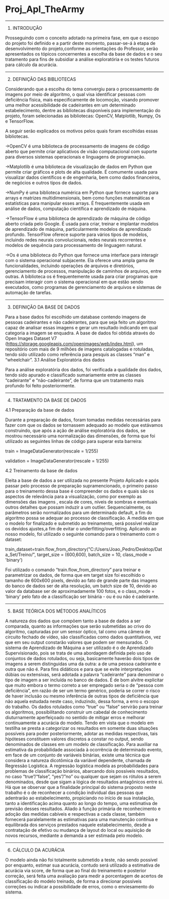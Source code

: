 # Proj_Apl_TheArmy

-------------
1. INTRODUÇÃO 

Prosseguindo com o conceito adotado na primeira fase, em que o escopo do projeto foi definido e a partir deste momento, passar-se-á à etapa de desenvolvimento
do projeto,conforme as orientações do Professor, serão apresentados os tópicos concernentes a escolha da base de dados e o seu tratamento para fins de subsidiar a análise 
exploratória e os testes futuros para cálculo da acurácia.

-----------------------------
2. DEFINIÇÃO  DAS BIBLIOTECAS 

Considerando que a escolha do tema convergiu para o processamento de imagens por meio de algoritmo, o qual visa identificar pessoas com deficiência física,
mais especificamente de locomoção, visando promover uma melhor acessibilidade de cadeirantes em um determinado estabelecimento, dentre as bibliotecas disponíveis
para implementação do projeto, foram selecionadas as bibliotecas: OpenCV, Matplotlib, Numpy, Os e TensorFlow. 

A seguir serão explicados os motivos pelos quais foram escolhidas essas bibliotecas.

->OpenCV é uma  biblioteca de processamento de imagens de código aberto que permite criar aplicativos de visão computacional com suporte para diversos 
sistemas operacionais e linguagens de programação.

->Matplotlib é uma biblioteca de visualização de dados em Python que permite criar gráficos e plots de alta qualidade. É comumente usada para visualizar
dados científicos e de engenharia, bem como dados financeiros, de negócios e outros tipos de dados.

->NumPy é uma biblioteca numérica em Python que fornece suporte para arrays e matrizes multidimensionais, bem como funções matemáticas e estatísticas para 
manipular esses arrays. É frequentemente usada em análise de dados, computação científica e aprendizado de máquina.

->TensorFlow é uma biblioteca de aprendizado de máquina de código aberto criada pelo Google. É usada para criar, treinar e implantar modelos de aprendizado 
de máquina, particularmente modelos de aprendizado profundo. TensorFlow oferece suporte para vários tipos de modelos, incluindo redes neurais convolucionais,
redes neurais recorrentes e modelos de sequência para processamento de linguagem natural.

->Os é uma biblioteca do Python que fornece uma interface para interagir com o sistema operacional subjacente. Ela oferece uma ampla gama de funcionalidades,
incluindo operações de arquivos e diretórios, gerenciamento de processos, manipulação de caminhos de arquivos, entre outras. A biblioteca os é frequentemente 
usada para criar programas que precisam interagir com o sistema operacional em que estão sendo executados, como programas de gerenciamento de arquivos e sistemas 
de automação de tarefas.

-----------------
3. DEFINIÇÃO DA BASE DE DADOS

Para a base dados foi escolhido um database contendo imagens de pessoas cadeirantes e não cadeirantes, para que seja feito um algoritmo capaz de analisar essas imagens e gerar um resultado indicando em qual categoria a imagem se enquadra.
A base de dados foi obtida através do Open Images Dataset V7 (https://storage.googleapis.com/openimages/web/index.html), um repositório com mais de 9 milhões de imagens catalogadas e rotuladas, tendo sido utilizado como referência para pesquis as classes “man” e “wheelchair”.
3.1 Análise Exploratória  dos dados

Para a análise exploratória dos dados, foi verificada a qualidade dos dados, tendo sido apurado e classificado sumariamente entre as classes “cadeirante” e “não-cadeirante”, de forma que um tratamento mais profundo foi feito posteriormente.

----------------------------
4. TRATAMENTO DA BASE DE DADOS

4.1 Preparação da base de dados

Durante a preparação de dados, foram tomadas medidas necessárias para fazer com que os dados se tornassem adequado ao modelo que estávamos construindo, que após a ação de análise exploratória dos dados, se mostrou necessário uma normalização das dimensões, de forma que foi utilizado as seguintes linhas de código para superar esta barreira:

train = ImageDataGenerator(rescale = 1/255)

validation = ImageDataGenerator(rescale = 1/255)


4.2 Treinamento da base de dados

Eleita a base de dados a ser utilizada no presente Projeto Aplicado e após passar pelo processo de preparação supramencionado, o primeiro passo para o treinamento dessa base é compreender os dados e quais são os aspectos de relevância para a visualização, como por exemplo as dimensões das imagens , escala de cores, níveis de sombras e eventuais outros detalhes que possam induzir a um outlier.
Sequencialmente, os parâmetros serão normalizados para um determinado default, a fim do algoritmo possa se adequar ao processo de classificação. 
A medida em que o modelo for finalizado e submetido ao treinamento, será possível realizar os devidos ajustes,a  fim de evitar o underfitting/overfitting.
Aplicando ao nosso modelo, foi utilizado o seguinte comando para o treinamento com o dataset:


train_dataset=train.flow_from_directory("C:/Users/Joao_Pedro/Desktop/Data_Set/Treino/",
                                         			target_size = (600,600),
                                         			batch_size = 10,
                                         			class_mode = 'binary')


Foi utilizado o comando “train.flow_from_directory” para treinar e parametrizar os dados, de forma que em target size foi escolhido o tamanho de 600x600 pixels, devido ao fato de grande parte das imagens do banco de dados ser de alta resolução, um batch size de 10, devido ao valor da database ser de aproximadamente 100 fotos, e o class_mode = ‘binary’ pelo fato de a classificação ser binária - ou é ou não é cadeirante.

------------------------
5. BASE TEÓRICA DOS MÉTODOS ANALÍTICOS

A natureza dos dados que compõem tanto a base de dados a ser comparada, quanto as informações que serão submetidas ao crivo do algoritmo, capturadas por um sensor óptico, tal como uma câmera de circuito fechado de vídeo, são classificadas como dados quantitativos, vez que em seu output constarão valores que podem ser mensurados.
O sistema de Aprendizado de Máquina a ser utilizado é o de Aprendizado Supervisionado, pois se trata de uma abordagem definida pelo uso de conjuntos de dados rotulados, ou seja, basicamente haverão dois tipos de imagens a serem distinguidas uma da outra: a de uma pessoa cadeirante e outra que não é.
Para fins didáticos e para que se evite interpretações dúbias ou extensivas, será adotada a palavra “cadeirante” para denominar o tipo de imagem a ser incluída no banco de dados.
É de bom alvitre explicitar que muito embora o termo correto a ser empregado seria o de “pessoa com deficiência”, em razão de ser um termo genérico, poderia se correr o risco de haver inclusão ou mesmo inferência de outras tipos de deficiência que não aquela estudada neste caso, induzindo, dessa forma, a erro o escopo do trabalho.
Os dados rotulados como “true” ou “false” servirão para treinar os algoritmos, possibilitando construir um cabedal de conhecimento diuturnamente aperfeiçoado no sentido de mitigar erros e melhorar continuamente a acurácia do modelo.
Tendo em vista que o modelo em testilha se presta a categorizar os resultados em somente duas situações possíveis para poder posteriormente, adotar as medidas respectivas, tais hipóteses constituem valores discretos a constar no output, sendo denominados de classes em um modelo de classificação.
Para auxiliar na estimativa da probabilidade associada à ocorrência de determinado evento, em face de  um conjunto de variáveis binárias, existe uma técnica que considera a natureza dicotômica da variável dependente, chamada de Regressão Logística.
A regressão logística modela as probabilidades para problemas de classificação binários, abarcando dois possíveis resultados, no caso “true”/“false”, “yes”/”no” ou qualquer que sejam os rótulos a serem denominados, desde que sigam a lógica de resultados antagônicos entre si.  
Há que se observar que a finalidade principal do sistema proposto neste trabalho é o de reconhecer a condição individual das pessoas que adentrarão ao estabelecimento, propiciando no início de sua instalação, tanto a identificação acima quanto ao longo do tempo, uma estimativa de previsão desses resultados.
Aliado à função primária de reconhecimento e adoção das medidas cabíveis e respectivas a cada classe, também fornecerá paralelamente as estimativas para uma manutenção contínua e equilibrada dos serviços prestados naquele estabelecimento, desde a contratação de efetivo ou mudança de layout do local ou aquisição de novos recursos, mediante a demanda a ser estimada pelo modelo.   

---------------------------------
6. CÁLCULO DA ACURÁCIA

O modelo ainda não foi totalmente submetido a teste, não sendo possível por enquanto, estimar sua acurácia, contudo  será utilizado a estimativa de acurácia via score, de forma que ao final do treinamento e posterior correção, será feita uma avaliação para medir a porcentagem de acertos de classificação do modelo treinado, de forma a direcionar possíveis correções ou indicar a possibilidade de erros, como o enviesamento do sistema.
